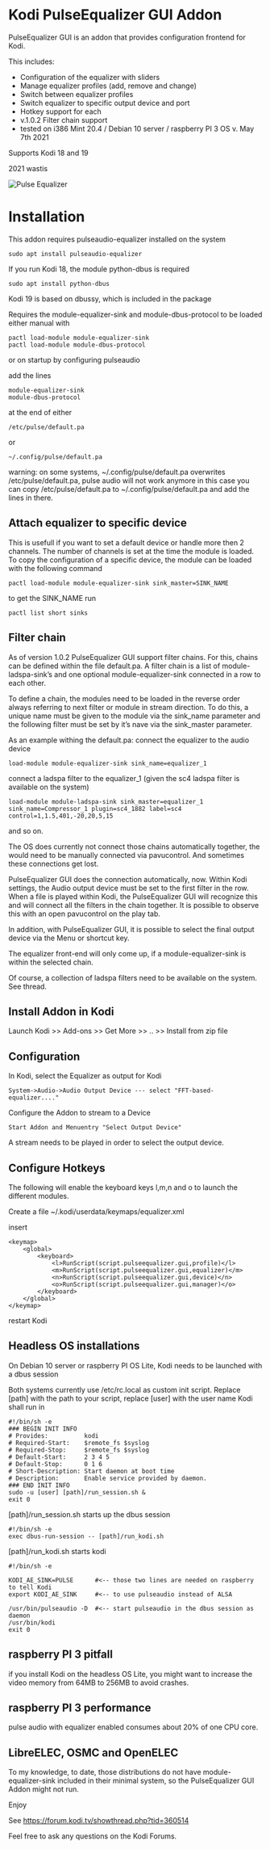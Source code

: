 # Kodi PulseEqualizer GUI Addon

PulseEqualizer GUI is an addon that provides configuration frontend for Kodi. 

This includes:
- Configuration of the equalizer with sliders
- Manage equalizer profiles (add, remove and change)
- Switch between equalizer profiles
- Switch equalizer to specific output device and port
- Hotkey support for each
- v.1.0.2 Filter chain support
- tested on i386 Mint 20.4 / Debian 10 server / raspberry PI 3 OS v. May 7th 2021  

Supports Kodi 18 and 19


2021 wastis

![Pulse Equalizer](/resources/images/Kodi.png)

# Installation

This addon requires pulseaudio-equalizer installed on the system

	sudo apt install pulseaudio-equalizer

If you run Kodi 18, the module python-dbus is required
	
	sudo apt install python-dbus
	
Kodi 19 is based on dbussy, which is included in the package

Requires the module-equalizer-sink and module-dbus-protocol to be loaded
either manual with

	pactl load-module module-equalizer-sink
	pactl load-module module-dbus-protocol

or on startup by configuring pulseaudio

add the lines

	module-equalizer-sink
	module-dbus-protocol

at the end of either

	/etc/pulse/default.pa

or

	~/.config/pulse/default.pa

warning: on some systems, ~/.config/pulse/default.pa 
overwrites /etc/pulse/default.pa, pulse audio will not work anymore
in this case you can copy /etc/pulse/default.pa to ~/.config/pulse/default.pa 
and add the lines in there.

## Attach equalizer to specific device

This is usefull if you want to set a default device or handle more then 2 channels. The number of channels is set at the time the module is loaded. 
To copy the configuration of a specific device, the module can be loaded with the following command

	pactl load-module module-equalizer-sink sink_master=SINK_NAME

to get the SINK_NAME run
	
	pactl list short sinks

## Filter chain
As of version 1.0.2 PulseEqualizer GUI support filter chains. For this, chains can be defined within the file default.pa. A filter chain is a list of module-ladspa-sink’s and one optional module-equalizer-sink connected in a row to each other.

To define a chain, the modules need to be loaded in the reverse order always referring to next filter or module in stream direction. To do this, a unique name must be given to the module via the  sink_name parameter and the following filter must be set by it’s nave via the  sink_master parameter.

As an example withing the default.pa:
connect the equalizer to the audio device 

	load-module module-equalizer-sink sink_name=equalizer_1

connect a ladspa filter to the equalizer_1 (given the sc4 ladspa filter is available on the system)

	load-module module-ladspa-sink sink_master=equalizer_1 sink_name=Compressor_1 plugin=sc4_1882 label=sc4 control=1,1.5,401,-20,20,5,15

and so on.

The OS does currently not connect those chains automatically together, the would need to be manually connected via pavucontrol. And sometimes these connections get lost. 

PulseEqualizer GUI does the connection automatically, now. Within Kodi settings, the Audio output device must be set to the first filter in the row. When a file is played within Kodi, the PulseEqualizer GUI will recognize this and will connect all the filters in the chain together.  It is possible to observe this with  an open  pavucontrol on the play tab.

In addition, with PulseEqualizer GUI, it is possible to select the final output device via the Menu or shortcut key. 

The equalizer front-end will only come up, if a module-equalizer-sink is within the selected chain.  

Of course, a collection of ladspa filters need to be available on the system. See thread.

## Install Addon in Kodi

Launch Kodi >> Add-ons >> Get More >> .. >> Install from zip file

## Configuration

In Kodi, select the Equalizer as output for Kodi

	System->Audio->Audio Output Device --- select "FFT-based-equalizer...."

Configure the Addon to stream to a Device

	Start Addon and Menuentry "Select Output Device"

A stream needs to be played in order to select the output device. 

## Configure Hotkeys

The following will enable the keyboard keys l,m,n and o to launch the different modules.

Create a file ~/.kodi/userdata/keymaps/equalizer.xml

insert

	<keymap>
		<global>
			<keyboard>
				<l>RunScript(script.pulseequalizer.gui,profile)</l>
				<m>RunScript(script.pulseequalizer.gui,equalizer)</m>
				<n>RunScript(script.pulseequalizer.gui,device)</n>
				<o>RunScript(script.pulseequalizer.gui,manager)</o>
			</keyboard>
		</global>
	</keymap>

restart Kodi

## Headless OS installations

On Debian 10 server or raspberry PI OS Lite, Kodi needs to be launched with a dbus session

Both systems currently use /etc/rc.local as custom init script. Replace [path] with the path to your script, replace [user] with the user name Kodi shall run in

	#!/bin/sh -e
	### BEGIN INIT INFO
	# Provides:          kodi
	# Required-Start:    $remote_fs $syslog
	# Required-Stop:     $remote_fs $syslog
	# Default-Start:     2 3 4 5
	# Default-Stop:      0 1 6
	# Short-Description: Start daemon at boot time
	# Description:       Enable service provided by daemon.
	### END INIT INFO
	sudo -u [user] [path]/run_session.sh &
	exit 0

[path]/run_session.sh starts up the dbus session

	#!/bin/sh -e
	exec dbus-run-session -- [path]/run_kodi.sh

[path]/run_kodi.sh starts kodi

	#!/bin/sh -e
	
	KODI_AE_SINK=PULSE      #<-- those two lines are needed on raspberry to tell Kodi 
	export KODI_AE_SINK     #<-- to use pulseaudio instead of ALSA
	
	/usr/bin/pulseaudio -D  #<-- start pulseaudio in the dbus session as daemon 
	/usr/bin/kodi 
	exit 0
	
## raspberry PI 3 pitfall

if you install Kodi on the headless OS Lite, you might want to increase the video memory from 64MB to 256MB to avoid crashes. 

## raspberry PI 3 performance

pulse audio with equalizer enabled consumes about 20% of one CPU core. 

## LibreELEC, OSMC and OpenELEC
 
To my knowledge, to date, those distributions do not have module-equalizer-sink included in their minimal system, so the PulseEqualizer GUI Addon might not run. 

Enjoy


See https://forum.kodi.tv/showthread.php?tid=360514

Feel free to ask any questions on the Kodi Forums.
